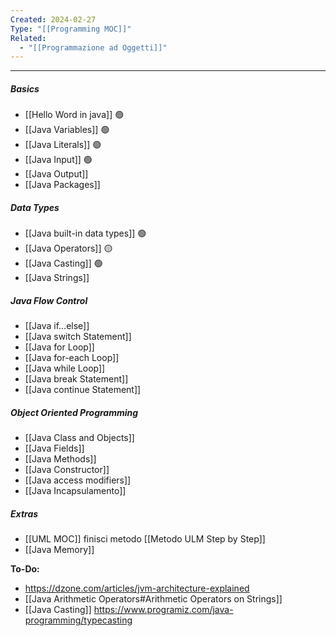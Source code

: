 ```yaml
---
Created: 2024-02-27
Type: "[[Programming MOC]]"
Related:
  - "[[Programmazione ad Oggetti]]"
---
```

---
##### Basics
- [[Hello Word in java]] 🟢
- [[Java Variables]] 🟢
- [[Java Literals]] 🟢
- [[Java Input]] 🟢
- [[Java Output]]
- [[Java Packages]] 

##### Data Types
- [[Java built-in data types]] 🟢
- [[Java Operators]] 🟡
- [[Java Casting]] 🟢
- [[Java Strings]]

##### Java Flow Control
- [[Java if...else]]
- ﻿﻿[[Java switch Statement]]
- [[Java for Loop]]
- [[﻿﻿Java for-each Loop]]
- [[﻿﻿Java while Loop]]
- [[﻿﻿Java break Statement]]
- [[﻿﻿Java continue Statement]]

##### Object Oriented Programming
- [[Java Class and Objects]]
- [[Java Fields]]
- [[Java Methods]]
- [[Java Constructor]]
- [[Java access modifiers]]
- [[Java Incapsulamento]]



##### Extras
- [[UML MOC]] finisci metodo [[Metodo ULM Step by Step]]
- [[Java Memory]]


**To-Do:**
- https://dzone.com/articles/jvm-architecture-explained
- [[Java Arithmetic Operators#Arithmetic Operators on Strings]]
- [[Java Casting]] https://www.programiz.com/java-programming/typecasting